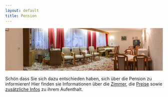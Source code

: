 ```yaml
---
layout: default
title: Pension
---
```


![Pension Banner](/assets/media/pension-banner-neu.jpg)

Schön dass Sie sich dazu entschieden haben, sich über die Pension zu informieren! Hier finden sie Informationen über die [Zimmer](/pension/zimmer), die [Preise](/pension/preise) sowie [zusätzliche Infos](/pension/info) zu ihrem Aufenthalt.
